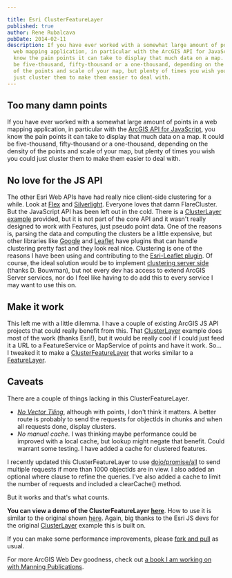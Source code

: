 ```yaml
---

title: Esri ClusterFeatureLayer
published: true
author: Rene Rubalcava
pubDate: 2014-02-11
description: If you have ever worked with a somewhat large amount of points in a
  web mapping application, in particular with the ArcGIS API for JavaScript, you
  know the pain points it can take to display that much data on a map. It could
  be five-thousand, fifty-thousand or a one-thousand, depending on the density
  of the points and scale of your map, but plenty of times you wish you could
  just cluster them to make them easier to deal with.
---
```


## Too many damn points

If you have ever worked with a somewhat large amount of points in a web mapping
application, in particular with the
[ArcGIS API for JavaScript](https://developers.arcgis.com/javascript/), you know
the pain points it can take to display that much data on a map. It could be
five-thousand, fifty-thousand or a one-thousand, depending on the density of the
points and scale of your map, but plenty of times you wish you could just
cluster them to make them easier to deal with.

## No love for the JS API

The other Esri Web APIs have had really nice client-side clustering for a while.
Look at [Flex](https://developers.arcgis.com/flex/sample-code/clustering.htm)
and
[Silverlight](https://developers.arcgis.com/silverlight/guide/working-with-clustering.htm).
Everyone loves that damn FlareCluster. But the JavaScript API has been left out
in the cold. There is a
[ClusterLayer example](https://developers.arcgis.com/javascript/jssamples/layers_point_clustering.html)
provided, but it is not part of the core API and it wasn't really designed to
work with Features, just pseudo point data. One of the reasons is, parsing the
data and computing the clusters be a little expensive, but other libraries like
[Google](http://google-maps-utility-library-v3.googlecode.com/svn/trunk/markerclusterer/examples/simple_example.html)
and [Leaflet](https://github.com/Leaflet/Leaflet.markercluster) have plugins
that can handle clustering pretty fast and they look real nice. Clustering is
one of the reasons I have been using and contributing to the
[Esri-Leaflet plugin](https://github.com/Esri/esri-leaflet). Of course, the
ideal solution would be to implement
[clustering server side](http://blog.davebouwman.com/2012/03/24/server-side-clustering-why-you-need-it/)
(thanks D. Bouwman), but not every dev has access to extend ArcGIS Server
services, nor do I feel like having to do add this to every service I may want
to use this on.

## Make it work

This left me with a little dilemma. I have a couple of existing ArcGIS JS API
projects that could really benefit from this. That
[ClusterLayer](https://developers.arcgis.com/javascript/jssamples/layers_point_clustering.html)
example does most of the work (thanks Esri!), but it would be really cool if I
could just feed it a URL to a FeatureService or MapService of points and have it
work. So... I tweaked it to make a
[ClusterFeatureLayer](https://github.com/odoe/esri-clusterfeaturelayer) that
works similar to a
[FeatureLayer](https://developers.arcgis.com/javascript/jsapi/featurelayer-amd.html).

## Caveats

There are a couple of things lacking in this ClusterFeatureLayer.

- [_No Vector Tiling_](https://developers.arcgis.com/javascript/jshelp/best_practices_feature_layers.html),
  although with points, I don't think it matters. A better route is probably to
  send the requests for objectIds in chunks and when all requests done, display
  clusters.
- _No manual cache_. I was thinking maybe performance could be improved with a
  local cache, but lookup might negate that benefit. Could warrant some testing.
  I have added a cache for clustered features.

I recently updated this ClusterFeatureLayer to use
[dojo/promise/all](http://dojotoolkit.org/reference-guide/1.9/dojo/promise/all.html)
to send multiple requests if more than 1000 objectIds are in view. I also added
an optional where clause to refine the queries. I've also added a cache to limit
the number of requests and included a clearCache() method.

But it works and that's what counts.

**You can view a demo of the ClusterFeatureLayer
[here](http://odoe.github.io/esri-clusterfeaturelayer/)**. How to use it is
similar to the original shown
[here](https://github.com/odoe/esri-clusterfeaturelayer/blob/master/index.html).
Again, big thanks to the Esri JS devs for the original
[ClusterLayer](https://developers.arcgis.com/javascript/jssamples/layers_point_clustering.html)
example this is built on.

If you can make some performance improvements, please
[fork and pull](https://github.com/odoe/esri-clusterfeaturelayer) as usual.

For more ArcGIS Web Dev goodness, check out
[a book I am working on with Manning Publications](http://www.manning.com/rubalcava/).
